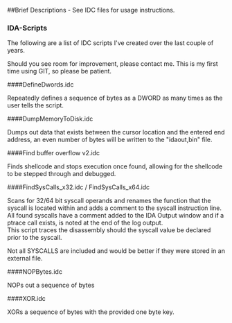 ##Brief Descriptions - See IDC files for usage instructions.

### IDA-Scripts

The following are a list of IDC scripts I've created over the last couple of years.

Should you see room for improvement, please contact me.
This is my first time using GIT, so please be patient.


####DefineDwords.idc

Repeatedly defines a sequence of bytes as a DWORD as many times as the user tells the script.

####DumpMemoryToDisk.idc

Dumps out data that exists between the cursor location and the entered end address, an even number of bytes will be written to the "idaout,bin" file.

####Find buffer overflow v2.idc

Finds shellcode and stops execution once found, allowing for the shellcode to be stepped through and debugged.

####FindSysCalls_x32.idc / FindSysCalls_x64.idc

Scans for 32/64 bit syscall operands and renames the function that the syscall is located within and adds a comment to the syscall instruction line.<br>
All found syscalls have a comment added to the IDA Output window and if a ptrace call exists, is noted at the end of the log output.<br>
This script traces the disassembly should the syscall value be declared prior to the syscall.

Not all SYSCALLS are included and would be better if they were stored in an external file.

####NOPBytes.idc

NOPs out a sequence of bytes

####XOR.idc

XORs a sequence of bytes with the provided one byte key.
